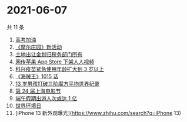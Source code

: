# 2021-06-07

共 11 条

<!-- BEGIN -->
<!-- 最后更新时间 Mon Jun 07 2021 11:03:27 GMT+0800 (China Standard Time) -->

1. [高考加油](https://www.zhihu.com/search?q=高考)
2. [《摩尔庄园》新活动](https://www.zhihu.com/search?q=摩尔庄园)
3. [土地出让金划归税务部门所有](https://www.zhihu.com/search?q=土地出让金)
4. [网传苹果 App Store 下架人人视频](https://www.zhihu.com/search?q=人人视频)
5. [科兴疫苗紧急使用年龄扩大到 3 岁以上](https://www.zhihu.com/search?q=科兴疫苗)
6. [《海贼王》1015 话](https://www.zhihu.com/search?q=海贼王)
7. [13 岁男孩打破三阶魔方平均世界纪录](https://www.zhihu.com/search?q=魔方速拧)
8. [第 24 届上海电影节](https://www.zhihu.com/search?q=上海电影节)
9. [端午假期出游人次或达 1 亿](https://www.zhihu.com/search?q=端午假期)
10. [世界环境日](https://www.zhihu.com/search?q=世界环境日)
11. [iPhone 13 新外观曝光](https://www.zhihu.com/search?q=iPhone 13)

<!-- END -->
